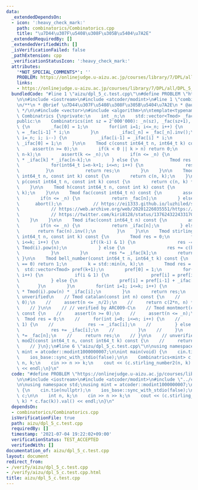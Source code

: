 ```yaml
---
data:
  _extendedDependsOn:
  - icon: ':heavy_check_mark:'
    path: combinatorics/Combinatorics.cpp
    title: "\u7D44\u307F\u5408\u308F\u305B\u5404\u7A2E"
  _extendedRequiredBy: []
  _extendedVerifiedWith: []
  _isVerificationFailed: false
  _pathExtension: cpp
  _verificationStatusIcon: ':heavy_check_mark:'
  attributes:
    '*NOT_SPECIAL_COMMENTS*': ''
    PROBLEM: https://onlinejudge.u-aizu.ac.jp/courses/library/7/DPL/all/DPL_5_C
    links:
    - https://onlinejudge.u-aizu.ac.jp/courses/library/7/DPL/all/DPL_5_C
  bundledCode: "#line 1 \"aizu/dpl_5_c.test.cpp\"\n#define PROBLEM \"https://onlinejudge.u-aizu.ac.jp/courses/library/7/DPL/all/DPL_5_C\"\
    \n\n#include <iostream>\n#include <atcoder/modint>\n#line 1 \"combinatorics/Combinatorics.cpp\"\
    \n/**\n * @brief \u7D44\u307F\u5408\u308F\u305B\u5404\u7A2E\n * @author hasegawa1\n\
    \ */\n\n#include <vector>\n#include <algorithm>\n\ntemplate<typename Tmod>\nclass\
    \ Combinatrics {\nprivate:\n    int _n;\n    std::vector<Tmod> _fac, _ifac;\n\
    public:\n    Combinatrics(int sz = 2'000'000): _n(sz), _fac(sz+1), _ifac(sz+1)\
    \ {\n        _fac[0] = 1;\n        for(int i=1; i<=_n; i++) {\n            _fac[i]\
    \ = _fac[i-1] * i;\n        }\n        _ifac[_n] = _fac[_n].inv();\n        for(int\
    \ i=_n; i; i--) {\n            _ifac[i-1] = _ifac[i] * i;\n        }\n       \
    \ _ifac[0] = 1;\n    }\n\n    Tmod c(const int64_t n, int64_t k) const {\n   \
    \     assert(n >= 0);\n        if(k < 0 || k > n) return 0;\n        k = std::min(k,\
    \ n-k);\n        assert(k <= _n);\n        if(n <= _n) {\n            return _fac[n]\
    \ * _ifac[k] * _ifac[n-k];\n        } else {\n            Tmod res = _ifac[k];\n\
    \            for(int64_t i=n-k+1; i<=n; i++) {\n                res *= i;\n  \
    \          }\n            return res;\n        }\n    }\n\n    Tmod operator()(const\
    \ int64_t n, const int k) const {\n        return c(n, k);\n    }\n\n    Tmod\
    \ p(const int64_t n, const int k) const {\n        return c(n, k) * _fac[k];\n\
    \    }\n\n    Tmod h(const int64_t n, const int k) const {\n        return c(n-1+k,\
    \ k);\n    }\n\n    Tmod fac(const int64_t n) const {\n        assert(n >= 0);\n\
    \        if(n <= _n) {\n            return _fac[n];\n        } else {\n      \
    \      abort();\n            // https://ei1333.github.io/luzhiled/snippets/math/factorial.html\n\
    \            // https://web.archive.org/web/20201226035551/https://std::min-25.hatenablog.com/entry/2017/04/10/215046\n\
    \            // https://twitter.com/kiri8128/status/1376243224331706369\n    \
    \    }\n    }\n\n    Tmod ifac(const int64_t n) const {\n        assert(n >= 0);\n\
    \        if(n <= _n) {\n            return _ifac[n];\n        } else {\n     \
    \       return fac(n).inv();\n        }\n    }\n\n    Tmod stirling_number2(const\
    \ int64_t n, const int k) const {\n        Tmod res = 0;\n        for(int i=0;\
    \ i<=k; i++) {\n            if((k-i) & 1) {\n                res -= c(k, i) *\
    \ Tmod(i).pow(n);\n            } else {\n                res += c(k, i) * Tmod(i).pow(n);\n\
    \            }\n        }\n        res *= _ifac[k];\n        return res;\n   \
    \ }\n\n    Tmod bell_number(const int64_t n, int64_t k) const {\n        if(n\
    \ == 0) return 1;\n        k = std::min(n, k);\n        Tmod res = 0;\n      \
    \  std::vector<Tmod> pref(k+1);\n        pref[0] = 1;\n        for(int i=1; i<=k;\
    \ i++) {\n            if(i & 1) {\n                pref[i] = pref[i-1] - _ifac[i];\n\
    \            } else {\n                pref[i] = pref[i-1] + _ifac[i];\n     \
    \       }\n        }\n        for(int i=1; i<=k; i++) {\n            res += pref[k-i]\
    \ * Tmod(i).pow(n) * _ifac[i];\n        }\n        return res;\n    }\n\n    //\
    \ unverified\n    // Tmod catalan(const int n) const {\n    //     assert(n >=\
    \ 0);\n    //     assert(n <= _n/2);\n    //     return c(2*n, n) * _ifac[n+1];\n\
    \    // }\n\n    // // verified by ARC009-C\n    // Tmod montmort(const int n)\
    \ const {\n    //     assert(n >= 0);\n    //     assert(n <= _n);\n    //   \
    \  Tmod res = 0;\n    //     for(int i=0; i<=n; i++) {\n    //         if(i &\
    \ 1) {\n    //             res -= _ifac[i];\n    //         } else {\n    // \
    \            res += _ifac[i];\n    //         }\n    //     }\n    //     res\
    \ *= _fac[n];\n    //     return res;\n    // }\n\n    // unverified\n    // int\
    \ mod2(const int64_t n, const int64_t k) const {\n    //     return (n&k) == k;\n\
    \    // }\n};\n#line 6 \"aizu/dpl_5_c.test.cpp\"\n\nusing namespace std;\nusing\
    \ mint = atcoder::modint1000000007;\n\nint main(void) {\n    cin.tie(nullptr);\n\
    \    ios_base::sync_with_stdio(false);\n\n    Combinatrics<mint> c;\n\n    int\
    \ n, k;\n    cin >> n >> k;\n    cout << (c.stirling_number2(n, k) * c.fac(k)).val()\
    \ << endl;\n}\n"
  code: "#define PROBLEM \"https://onlinejudge.u-aizu.ac.jp/courses/library/7/DPL/all/DPL_5_C\"\
    \n\n#include <iostream>\n#include <atcoder/modint>\n#include \"../combinatorics/Combinatorics.cpp\"\
    \n\nusing namespace std;\nusing mint = atcoder::modint1000000007;\n\nint main(void)\
    \ {\n    cin.tie(nullptr);\n    ios_base::sync_with_stdio(false);\n\n    Combinatrics<mint>\
    \ c;\n\n    int n, k;\n    cin >> n >> k;\n    cout << (c.stirling_number2(n,\
    \ k) * c.fac(k)).val() << endl;\n}\n"
  dependsOn:
  - combinatorics/Combinatorics.cpp
  isVerificationFile: true
  path: aizu/dpl_5_c.test.cpp
  requiredBy: []
  timestamp: '2021-07-04 19:22:02+09:00'
  verificationStatus: TEST_ACCEPTED
  verifiedWith: []
documentation_of: aizu/dpl_5_c.test.cpp
layout: document
redirect_from:
- /verify/aizu/dpl_5_c.test.cpp
- /verify/aizu/dpl_5_c.test.cpp.html
title: aizu/dpl_5_c.test.cpp
---
```


